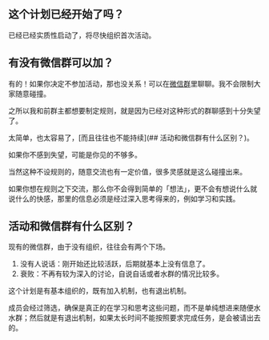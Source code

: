 ## 这个计划已经开始了吗？

已经已经实质性启动了，将尽快组织首次活动。

## 有没有微信群可以加？

有的！如果你决定不参加活动，那也没关系！可以在[微信群](加入我们.md)里聊聊。我不会限制大家随意碰撞。

之所以我和前群主都想要制定规则，就是因为已经对这种形式的群聊感到十分失望了。

太简单，也太容易了，[而且往往也不能持续](## 活动和微信群有什么区别？)。

如果你不感到失望，可能是你见的不够多。

当然这种不设规则的，随意交流也有一定价值，很多灵感就是这么碰撞出来。

如果你想在规则之下交流，那么你不会得到简单的「想法」，更不会有想说什么就说什么的快感，那里的信息必须是经过深入思考得来的，例如学习和实践。

## 活动和微信群有什么区别？

现有的微信群，由于没有组织，往往会有两个下场。

1. 没有人说话：刚开始还比较活跃，后期就基本上没有信息了。
2. 衰败：不再有较为深入的讨论，自说自话或者水群的情况比较多。

这个计划是有基本组织的，既有加入机制，也有退出机制。

成员会经过筛选，确保是真正的在学习和思考这些问题，而不是单纯想进来随便水水群；然后就是有退出机制，如果太长时间不能按照要求完成任务，是会被请出去的。





